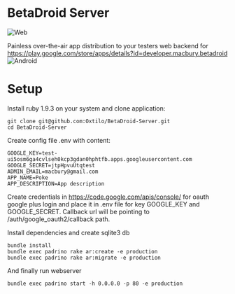 BetaDroid Server
================

![Web](https://raw.github.com/Oxtilo/BetaDroid-Server/master/doc/web.png)

Painless over-the-air app distribution to your testers web backend for https://play.google.com/store/apps/details?id=developer.macbury.betadroid
![Android](https://raw.github.com/Oxtilo/BetaDroid-Server/master/doc/android.png)

Setup
================
Install ruby 1.9.3 on your system and clone application:
```
git clone git@github.com:Oxtilo/BetaDroid-Server.git
cd BetaDroid-Server
```
Create config file .env with content:
```
GOOGLE_KEY=test-ui5osm6ga4cvlseh0kcp3gdan0hphtfb.apps.googleusercontent.com
GOOGLE_SECRET=jtpHpvuUtqtest
ADMIN_EMAIL=macbury@gmail.com
APP_NAME=Poke
APP_DESCRIPTION=App description
```

Create credentials in https://code.google.com/apis/console/ for oauth google plus login and place it in .env file for key GOOGLE_KEY and GOOGLE_SECRET. Callback url will be pointing to /auth/google_oauth2/callback path.

Install dependencies and create sqlite3 db
```
bundle install
bundle exec padrino rake ar:create -e production
bundle exec padrino rake ar:migrate -e production
```

And finally run webserver
```
bundle exec padrino start -h 0.0.0.0 -p 80 -e production
```
